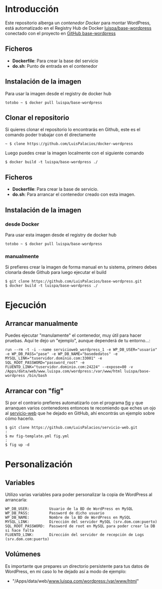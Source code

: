 # Introducción

Este repositorio alberga un *contenedor Docker* para montar WordPress, está automatizado en el Registry Hub de Docker [luispa/base-wordpress](https://registry.hub.docker.com/u/luispa/base-wordpress/) conectado con el proyecto en [GitHub base-wordpress](https://github.com/LuisPalacios/base-wordpress)


## Ficheros

* **Dockerfile**: Para crear la base del servicio
* **do.sh**: Punto de entrada en el contenedor


## Instalación de la imagen

Para usar la imagen desde el registry de docker hub

    totobo ~ $ docker pull luispa/base-wordpress


## Clonar el repositorio

Si quieres clonar el repositorio lo encontrarás en Github, este es el comando poder trabajar con él directamente

    ~ $ clone https://github.com/LuisPalacios/docker-wordpress

Luego puedes crear la imagen localmente con el siguiente comando

    $ docker build -t luispa/base-wordpress ./




## Ficheros

* **Dockerfile**: Para crear la base de servicio.
* **do.sh**: Para arrancar el contenedor creado con esta imagen.

## Instalación de la imagen

### desde Docker

Para usar esta imagen desde el registry de docker hub

    totobo ~ $ docker pull luispa/base-wordpress

### manualmente

Si prefieres crear la imagen de forma manual en tu sistema, primero debes clonarla desde Github para luego ejecutar el build

    $ git clone https://github.com/LuisPalacios/base-wordpress.git
    $ docker build -t luispa/base-wordpress ./



# Ejecución

## Arrancar manualmente

Puedes ejecutar "manulamente" el contenedor, muy útil para hacer pruebas. Aquí te dejo un "ejemplo", aunque dependerá de tu entorno...:

	run --rm -t -i --name servicioweb_wordpress_1 -e WP_DB_USER="usuario" -e WP_DB_PASS="pase" -e WP_DB_NAME="basededatos" -e MYSQL_LINK="tuservidor.dominio.com:33001" -e SQL_ROOT_PASSWORD="password_root" -e FLUENTD_LINK="tuservidor.dominio.com:24224" --expose=80 -v /Apps/data/web/www.luispa.com/wordpress:/var/www/html luispa/base-wordpress /bin/bash
	 

## Arrancar con "fig"

Si por el contrario prefieres automatizarlo con el programa [fig](http://www.fig.sh/index.html) y que arranquen varios contenedores entonces te recomiendo que eches un ojo al [servicio-web](https://github.com/LuisPalacios/servicio-web) que he dejado en GitHub, ahí encontrás un ejemplo sobre cómo hacerlo.

    $ git clone https://github.com/LuisPalacios/servicio-web.git
    :
    $ mv fig-template.yml fig.yml
    :
    $ fig up -d



# Personalización

## Variables

Utilizo varias variables para poder personalizar la copia de WordPress al arrancarla: 

    WP_DB_USER:         Usuario de la BD de WordPress en MySQL
    WP_DB_PASS:         Password de dicho usuario
    WP_DB_NAME:         Nombre de la BD de WordPress en MySQL
    MYSQL_LINK:         Dirección del servidor MySQL (srv.dom.com:puerto)
    SQL_ROOT_PASSWORD:  Password de root en MySQL para poder crear la DB si hace falta
    FLUENTD_LINK:       Dirección del servidor de recepción de Logs (srv.dom.com:puerto)


## Volúmenes

Es importante que prepares un directorio persistente para tus datos de WordPress, en mi caso lo he dejado así a modo de ejemplo:

  - "/Apps/data/web/www.luispa.com/wordpress:/var/www/html"

